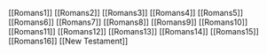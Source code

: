 [[Romans1]]
[[Romans2]]
[[Romans3]]
[[Romans4]]
[[Romans5]]
[[Romans6]]
[[Romans7]]
[[Romans8]]
[[Romans9]]
[[Romans10]]
[[Romans11]]
[[Romans12]]
[[Romans13]]
[[Romans14]]
[[Romans15]]
[[Romans16]]
[[New Testament]]